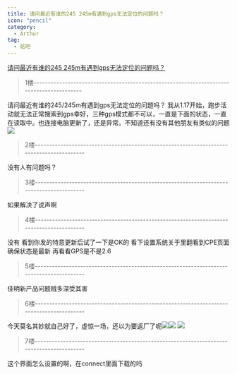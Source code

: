 ```yaml
---
title: 请问最近有谁的245 245m有遇到gps无法定位的问题吗？
icon: "pencil"
category:
  - Arthur
tag:
  - 贴吧
---
```


[请问最近有谁的245 245m有遇到gps无法定位的问题吗？](https://tieba.baidu.com/p/6451454196?pid=129448772156&cid=0#129448772156)


>1楼-----------------------------------------------------------------------------------------

请问最近有谁的245/245m有遇到gps无法定位的问题吗？
我从1.17开始，跑步活动就无法正常搜索到gps幸好，三种gps模式都不可以，一直是下面的状态，一直在读取中。也连接电脑更新了，还是异常。不知道还有没有其他朋友有类似的问题
![](http://tiebapic.baidu.com/forum/w%3D580/sign=2f954859a77eca80120539efa1229712/4accda1b9d16fdfa32d52894a38f8c5494ee7b37.jpg?tbpicau=2023-09-06-05_3021da6e132860cb00b04da2a0a4fbfc)

>2楼-----------------------------------------------------------------------------------------

没有人有问题吗？

>3楼-----------------------------------------------------------------------------------------

如果解决了说声啊

>4楼-----------------------------------------------------------------------------------------

没有 看到你发的特意更新后试了一下是OK的
看下设置系统关于里翻看到CPE页面确保状态是最新 再看看GPS是不是2.6

>5楼-----------------------------------------------------------------------------------------

佳明新产品问题贼多深受其害

>6楼-----------------------------------------------------------------------------------------

今天莫名其妙就自己好了，虚惊一场，还以为要返厂了呢![](https://gsp0.baidu.com/5aAHeD3nKhI2p27j8IqW0jdnxx1xbK/tb/editor/images/client/image_emoticon22.png)![](https://gsp0.baidu.com/5aAHeD3nKhI2p27j8IqW0jdnxx1xbK/tb/editor/images/client/image_emoticon22.png)
![](http://tiebapic.baidu.com/forum/w%3D580/sign=9d7ecb60d15c1038247ececa8211931c/38419135e5dde711e4c1888cb0efce1b9d166159.jpg?tbpicau=2023-09-06-05_ccbb9af24eac190f07a9059780547ec0)

>7楼-----------------------------------------------------------------------------------------

这个界面怎么设置的啊，在connect里面下载的吗
